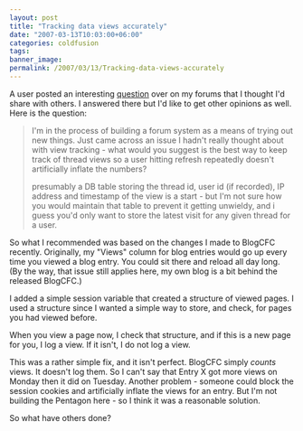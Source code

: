 ```yaml
---
layout: post
title: "Tracking data views accurately"
date: "2007-03-13T10:03:00+06:00"
categories: coldfusion 
tags: 
banner_image: 
permalink: /2007/03/13/Tracking-data-views-accurately
---
```


A user posted an interesting <a href="http://ray.camdenfamily.com/forums/messages.cfm?threadid=4BC348E3-D7F9-BF32-B2AB5FF22B84E764&#top">question</a> over on my forums that I thought I'd share with others. I answered there but I'd like to get other opinions as well. Here is the question:

<blockquote>
I'm in the process of building a forum system as a means of trying out new things. Just came across an issue I hadn't really thought about with view tracking - what would you suggest is the best way to keep track of thread views so a user hitting refresh repeatedly doesn't artificially inflate the numbers?

presumably a DB table storing the thread id, user id (if recorded), IP address and timestamp of the view is a start - but I'm not sure how you would maintain that table to prevent it getting unwieldy, and i guess you'd only want to store the latest visit for any given thread for a user.
</blockquote>
<!--more-->
So what I recommended was based on the changes I made to BlogCFC recently. Originally, my "Views" column for blog entries would go up every time you viewed a blog entry. You could sit there and reload all day long. (By the way, that issue still applies here, my own blog is a bit behind the released BlogCFC.) 

I added a simple session variable that created a structure of viewed pages. I used a structure since I wanted a simple way to store, and check, for pages you had viewed before.

When you view a page now, I check that structure, and if this is a new page for you, I log a view. If it isn't, I do not log a view. 

This was a rather simple fix, and it isn't perfect. BlogCFC simply <i>counts</i> views. It doesn't log them. So I can't say that Entry X got more views on Monday then it did on Tuesday. Another problem - someone could block the session cookies and artificially inflate the views for an entry. But I'm not building the Pentagon here - so I think it was a reasonable solution. 

So what have others done?